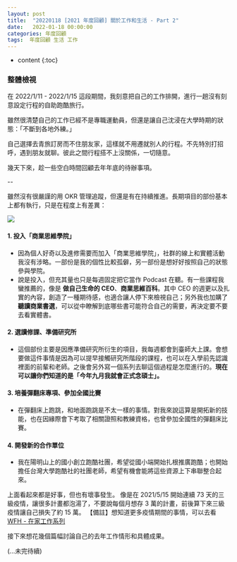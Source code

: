```yaml
---
layout: post
title:  "20220118 [2021 年度回顧] 關於工作和生活 - Part 2"
date:   2022-01-18 00:00:00
categories: 年度回顧
tags:  年度回顧 生活 工作
---
```



* content
{:toc}


### 整體檢視

在 2022/1/11 - 2022/1/15 這段期間，我刻意把自己的工作排開，進行一趟沒有刻意設定行程的自助跑酷旅行。

雖然很清楚自己的工作已經不是專職運動員，但還是讓自己沈浸在大學時期的狀態：「不斷到各地外練。」

自己選擇去青旅訂房而不住朋友家，這樣就不用遷就別人的行程。不先特別打招呼，遇到朋友就聊。彼此之間行程搭不上沒關係，一切隨意。

幾天下來，趁一些空白時間回顧去年年底的待辦事項。

--

雖然沒有很嚴謹的用 OKR 管理追蹤，但還是有在持續推進。長期項目的部份基本上都有執行，只是在程度上有差異：

![](https://i.imgur.com/PJR1uSb.png)


#### 1. 投入「商業思維學院」
* 因為個人好奇以及進修需要而加入「商業思維學院」，社群的線上和實體活動我沒有涉略。一部份是我的個性比較孤僻，另一部份是想好好按照自己的狀態參與學院。
* 說是投入，但充其量也只是每週固定把它當作 Podcast 在聽。有一些課程我蠻推薦的，像是 **做自己生命的 CEO**、**商業思維百科**。其中 CEO 的週更以及扎實的內容，創造了一種期待感，也適合讓人停下來檢視自己；另外我也加購了 **聽讀商業書選**，可以從中瞭解到底哪些書可能符合自己的需要，再決定要不要去看實體書。


#### 2. 選讀修課、準備研究所
* 這個部份主要是因應準備研究所衍生的項目，我每週都會到臺師大上課。會想要做這件事情是因為可以提早接觸研究所階段的課程，也可以在入學前先認識裡面的前輩和老師。之後會另外寫一個系列去聊這個過程是怎麼進行的。**現在可以讓你們知道的是「今年九月我就會正式念碩士」。**


#### 3. 培養彈翻床專項、參加全國比賽
* 在彈翻床上跑跳，和地面跑跳是不太一樣的事情。對我來說這算是開拓新的技能，也在因緣際會下考取了相關證照和教練資格，也曾參加全國性的彈翻床比賽。


#### 4. 開發新的合作單位
* 我在陽明山上的國小創立跑酷社團，希望從國小端開始扎根推廣跑酷；也開始擔任台灣大學跑酷社的社團老師，希望有機會能將這些資源上下串聯整合起來。


上面看起來都是好事，但也有壞事發生。
像是在 2021/5/15 開始連續 73 天的三級疫情，讓很多計畫都泡湯了，不要說每個月想存 3 萬的計畫，前後算下來三級疫情讓自己損失了約 15 萬。
【備註】想知道更多疫情期間的事情，可以去看 [WFH - 在家工作系列](https://shouzo.github.io/tag/#WFH)


接下來想花幾個篇幅討論自己的去年工作情形和具體成果。

(...未完待續)